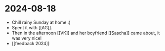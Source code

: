 # 2024-08-18
- Chill rainy Sunday at home :)
- Spent it with [[AG]].
- Then in the afternoon [[VK]] and her boyfriend [[Sascha]] came about, it was very nice!
- [[feedback 2024]]
